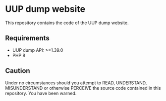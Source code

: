 UUP dump website
================
This repository contains the code of the UUP dump website.

Requirements
------------
* UUP dump API: >=1.39.0
* PHP 8

Caution
-------
Under no circumstances should you attempt to READ, UNDERSTAND, MISUNDERSTAND or
otherwise PERCEIVE the source code contained in this repository. You have been
warned.
